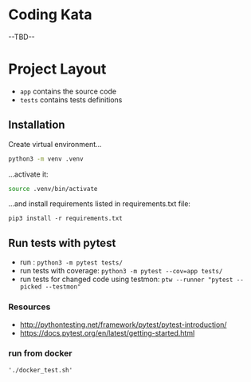 # Coding Kata

--TBD--


# Project Layout

- `app` contains the source code
- `tests` contains tests definitions

## Installation

Create virtual environment...

```bash
python3 -m venv .venv
```

...activate it:

```bash
source .venv/bin/activate
```

...and install requirements listed in requirements.txt file:

```
pip3 install -r requirements.txt
```

## Run tests with pytest

- run : ```python3 -m pytest tests/```
- run tests with coverage: ```python3 -m pytest --cov=app tests/```
- run tests for changed code using testmon: ```ptw --runner "pytest --picked --testmon"```

### Resources

- <http://pythontesting.net/framework/pytest/pytest-introduction/>
- <https://docs.pytest.org/en/latest/getting-started.html>

### run from docker

```shell
'./docker_test.sh'
```
